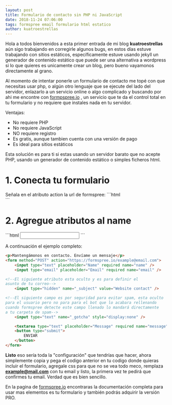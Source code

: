 ```yaml
---
layout: post
title: Formulario de contacto sin PHP ni JavaScript
date: 2018-11-24 07:06:00
tags: formspree email formulario html estatico
author: kuatroestrellas
---
```


Hola a todos bienvenidos a esta primer entrada de mi blog **kuatroestrellas** aún sigo trabajando en corregirle algunos bugs, en estos días estuve trabajando con sitios estáticos, específicamente estuve usando jekyll un generador de contenido estático que puede ser una alternativa a wordpress si lo que quieres es unicamente crear un blog, pero bueno vayamonos directamente al grano.

Al momento de intentar ponerle un formulario de contacto me topé con que necesitas usar php, o algún otro lenguaje que se ejecute del lado del servidor, enlazarlo a un servicio online o algo complicado y buscando por ahi me encontre con <a href="https://formspree.io/" target="_blank">formpspree.io</a> , un servicio que te da el control total en tu formulario y no requiere que instales nada en tu servidor.

Ventajas:  
* No requiere PHP  
* No requiere JavaScript  
* NO requiere registro  
* Es gratis, aunque tambien cuenta con una versión de pago  
* Es ideal para sitios estáticos  

Esta solución es para ti si estas usando un servidor barato que no acepte PHP, usando un generador de contenido estático o simples ficheros html.

<h1>1. Conecta tu formulario</h1>
Señala en el atributo action la url de formspree:
```html
<form method="POST" action="https://formspree.io/example@email.com">
```
<h1>2. Agregue atributos al name</h1>
```html
<input type="text" name="name">
```

A continuación el ejemplo completo:

```html
<p>Mantengámonos en contacto. Envíame un mensaje</p>
<form method="POST" action="https://formspree.io/example@email.com">
    <input type="text" placeholder="Name" required name="name" />
    <input type="email" placeholder="Email" required name="email" />

<!--El siguiente atributo esta oculto y es para definir el
asunto de tu correo-->
    <input type="hidden" name="_subject" value="Website contact" />

<!--El siguiente campo es por seguridad para evitar spam, esta oculto
para el usuario pero no para para el bot que lo acabara rellenando
cuando formspree detecte este campo llenado lo mandará directamente  
a tu carpeta de spam-->
    <input type="text" name="_gotcha" style="display:none" />

    <textarea type="text" placeholder="Message" required name="message"></textarea>
    <button type="submit">
        ENVIAR
    </button>
</form>
```

**Listo** eso sería toda la "configuración" que tendrías que hacer, ahora simplemente copia y pega el codigo anterior en tu codigo donde quieras incluir el formulario, agregale css para que no se vea todo meco, remplaza **example@mail.com** con tu email y listo, la primera vez te pedirá que confirmes tu email.
Verdad que es bien sencillo.

En la pagina de <a href="https://formspree.io/" target="_blank">formspree.io</a> encontraras la documentación completa para usar mas elementos es tu formulario y también podrás adquirir la versión PRO.
